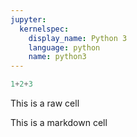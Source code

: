 ```yaml
---
jupyter:
  kernelspec:
    display_name: Python 3
    language: python
    name: python3
---
```


```python
1+2+3
```

<!-- #raw -->
This is a raw cell
<!-- #endraw -->

This is a markdown cell

